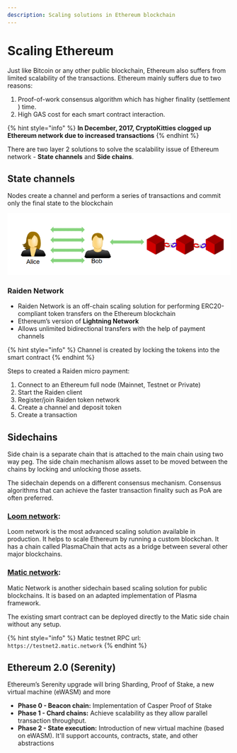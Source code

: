 ```yaml
---
description: Scaling solutions in Ethereum blockchain
---
```


# Scaling Ethereum

Just like Bitcoin or any other public blockchain, Ethereum also suffers from limited scalability of the transactions. Ethereum mainly suffers due to two reasons:

1.  Proof-of-work consensus algorithm which has higher finality \(settlement \) time.
2. High GAS cost for each smart contract interaction.

{% hint style="info" %}
**In December, 2017, CryptoKitties clogged up Ethereum network due to increased transactions**
{% endhint %}

There are two layer 2 solutions to solve the scalability issue of Ethereum network - **State channels** and **Side chains**.

## State channels 

Nodes create a channel and perform a series of transactions and commit only the final state to the blockchain

![Off chain state channel](.gitbook/assets/state-channel.png)

### Raiden Network

*  Raiden Network is an off-chain scaling solution for performing ERC20-compliant token transfers on the Ethereum blockchain
* Ethereum’s version of **Lightning Network**
* Allows unlimited bidirectional transfers with the help of payment channels

{% hint style="info" %}
Channel is created by locking the tokens into the smart contract
{% endhint %}

Steps to created a Raiden micro payment:

1. Connect to an Ethereum full node \(Mainnet, Testnet or Private\)
2. Start the Raiden client
3. Register/join Raiden token network
4. Create a channel and deposit token
5. Create a transaction

## Sidechains 

Side chain is a separate chain that is attached to the main chain using two way peg. The side chain mechanism allows asset to be moved between the chains by locking and unlocking those assets.

The sidechain depends on a different consensus mechanism. Consensus algorithms that can achieve the faster transaction finality such as PoA are often preferred. 

### [Loom network](https://loomx.io/developers/en/intro-to-loom.html):

Loom network is the most advanced scaling solution available in production. It helps to scale Ethereum by running a custom blockchan. It has a chain called PlasmaChain that acts as a bridge between several other major blockchains. 

### [Matic network](https://docs.matic.network/):

Matic Network is another  sidechain based scaling solution for public blockchains. It is based on an adapted implementation of Plasma framework.

The existing smart contract can be deployed directly to the Matic side chain without any setup.

{% hint style="info" %}
Matic testnet RPC url: `https://testnet2.matic.network`
{% endhint %}

## Ethereum 2.0 \(Serenity\)

Ethereum’s Serenity upgrade will bring Sharding, Proof of Stake, a new virtual machine \(eWASM\) and more

* **Phase 0 - Beacon chain:** Implementation of Casper Proof of Stake
* **Phase 1 -  Chard chains:** Achieve scalability as they allow parallel transaction throughput.
* **Phase 2 - State execution:** Introduction of new virtual machine \(based on eWASM\). It'll support accounts, contracts, state, and other abstractions 



